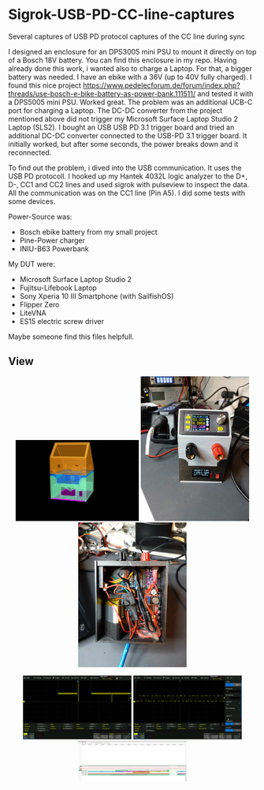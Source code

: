 # Sigrok-USB-PD-CC-line-captures
Several captures of USB PD protocol captures of the CC line during sync

I designed an enclosure for an DPS3005 mini PSU to mount it directly on top of a Bosch 18V battery. 
You can find this enclosure in my repo. Having already done this work, i wanted also to charge a Laptop. 
For that, a bigger battery was needed. I have an ebike with a 36V (up to 40V fully charged). I found this nice project
https://www.pedelecforum.de/forum/index.php?threads/use-bosch-e-bike-battery-as-power-bank.111511/ and tested it with a DPS5005 mini PSU.
Worked great. The problem was an additional UCB-C port for charging a Laptop. The DC-DC converter from the project mentioned above did not trigger 
my Microsoft Surface Laptop Studio 2 Laptop (SLS2). 
I bought an USB USB PD 3.1 trigger board and tried an additional DC-DC converter connected to the USB-PD 3.1 trigger board. It initially worked, 
but after some seconds, the power breaks down and it reconnected. 

To find out the problem, i dived into the USB communication. It uses the USB PD protocoll. 
I hooked up my Hantek 4032L logic analyzer to the D+, D-, CC1 and CC2 lines and used sigrok with pulseview to inspect the data.
All the communication was on the CC1 line (Pin A5). I did some tests with some devices.

Power-Source was:
* Bosch ebike battery from my small project
* Pine-Power charger
* INIU-B63 Powerbank

My DUT were:
* Microsoft Surface Laptop Studio 2
* Fujitsu-Lifebook Laptop
* Sony Xperia 10 III Smartphone (with SailfishOS) 
* Flipper Zero
* LiteVNA
* ES15 electric screw driver

Maybe someone find this files helpfull.


## View
<p align="center">
<img src="ViewCapture20250112_113516.png" width="250"> 
<img src="IMG_20241114_202705.jpg" width="220"> 
<img src="IMG_20241114_202520.jpg" width="220">
</p>
<p align="center">
<img src="PD_sync.png" width="220">
<img src="PD_sync3_startsequence.png" width="220">
<img src="pulseview_KvjTKqyQQ7.png" width="220">
</p>  

